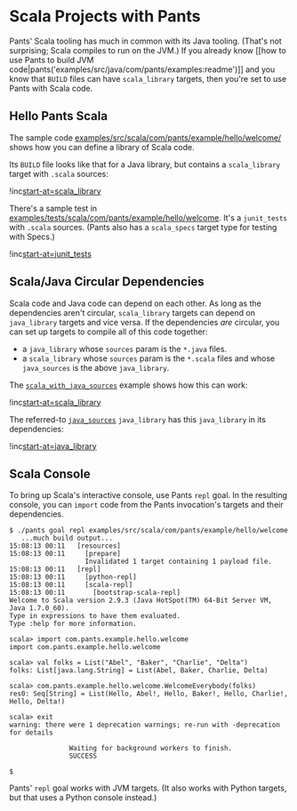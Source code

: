 Scala Projects with Pants
=========================

Pants' Scala tooling has much in common with its Java tooling. (That's
not surprising; Scala compiles to run on the JVM.) If you already know
[[how to use Pants to build JVM code|pants('examples/src/java/com/pants/examples:readme')]]
 and you know that
`BUILD` files can have <a xref="bdict_scala_library">`scala_library`</a> targets,
then you're set to use Pants with Scala code.

Hello Pants Scala
-----------------

The sample code
[examples/src/scala/com/pants/example/hello/welcome/](https://github.com/pantsbuild/pants/blob/master/examples/src/scala/com/pants/example/hello/welcome/)
shows how you can define a library of Scala code.

Its `BUILD` file looks like that for a Java library, but contains a
`scala_library` target with `.scala` sources:

!inc[start-at=scala_library](hello/welcome/BUILD)

There's a sample test in
[examples/tests/scala/com/pants/example/hello/welcome](https://github.com/pantsbuild/pants/tree/master/examples/tests/scala/com/pants/example/hello/welcome).
It's a <a xref="bdict_junit_tests">`junit_tests`</a> with `.scala` sources.
(Pants also has a
<a xref="bdict_scala_specs">`scala_specs`</a> target type for testing with
Specs.)

!inc[start-at=junit_tests](../../../../../tests/scala/com/pants/example/hello/welcome/BUILD)

Scala/Java Circular Dependencies
--------------------------------

Scala code and Java code can depend on each other. As long as the
dependencies aren't circular, `scala_library` targets can depend on
`java_library` targets and vice versa. If the dependencies *are*
circular, you can set up targets to compile all of this code together:

-   a `java_library` whose `sources` param is the `*.java` files.
-   a `scala_library` whose `sources` param is the `*.scala` files and
    whose `java_sources` is the above `java_library`.

The [`scala_with_java_sources`](https://github.com/pantsbuild/pants/tree/master/examples/src/scala/com/pants/example/scala_with_java_sources)
example shows how this can work:

!inc[start-at=scala_library](scala_with_java_sources/BUILD)

The referred-to
[`java_sources`](https://github.com/pantsbuild/pants/tree/master/examples/src/java/com/pants/examples/java_sources/BUILD)
`java_library` has this `java_library` in its dependencies:

!inc[start-at=java_library](../../../../java/com/pants/examples/java_sources/BUILD)



Scala Console
-------------

To bring up Scala's interactive console, use Pants
<a xref="gref_goal_repl">`repl`</a> goal.
In the resulting console, you can `import` code from the Pants invocation's
targets and their dependencies.

    $ ./pants goal repl examples/src/scala/com/pants/example/hello/welcome
       ...much build output...
    15:08:13 00:11   [resources]
    15:08:13 00:11     [prepare]
                       Invalidated 1 target containing 1 payload file.
    15:08:13 00:11   [repl]
    15:08:13 00:11     [python-repl]
    15:08:13 00:11     [scala-repl]
    15:08:13 00:11       [bootstrap-scala-repl]
    Welcome to Scala version 2.9.3 (Java HotSpot(TM) 64-Bit Server VM, Java 1.7.0_60).
    Type in expressions to have them evaluated.
    Type :help for more information.

    scala> import com.pants.example.hello.welcome
    import com.pants.example.hello.welcome

    scala> val folks = List("Abel", "Baker", "Charlie", "Delta")
    folks: List[java.lang.String] = List(Abel, Baker, Charlie, Delta)

    scala> com.pants.example.hello.welcome.WelcomeEverybody(folks)
    res0: Seq[String] = List(Hello, Abel!, Hello, Baker!, Hello, Charlie!, Hello, Delta!)

    scala> exit
    warning: there were 1 deprecation warnings; re-run with -deprecation for details

                   Waiting for background workers to finish.
                   SUCCESS

    $

Pants' `repl` goal works with JVM targets. (It also works with Python targets, but that uses a
Python console instead.)